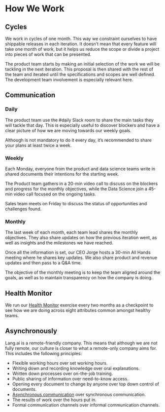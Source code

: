 # How We Work

## Cycles

We work in cycles of one month. This way we constraint ourselves to have shippable releases in each iteration. It doesn’t mean that every feature will take one month of work, but it helps us reduce the scope or divide a project into pieces of work that can be presented.

The product team starts by making an initial selection of the work we will be tackling in the next iteration. This proposal is then shared with the rest of the team and iterated until the specifications and scopes are well defined. The development team involvement is especially relevant here.

## Communication

### Daily

The product team use the #daily Slack room to share the main tasks they will tackle that day. This is especially useful to discover blockers and have a clear picture of how we are moving towards our weekly goals.

Although is not mandatory to do it every day, it’s recommended to share your plans at least twice a week.

### Weekly

Each Monday, everyone from the product and data science teams write in shared documents their intentions for the starting week.

The Product team gathers in a 20-min video call to discuss on the blockers and progress for the monthly objectives, while the Data Science join a 45-min video call focused on the ongoing tasks.

Sales team meets on Friday to discuss the status of opportunities and challenges found.

### Monthly

The last week of each month, each team lead shares the monthly objectives. They also share updates on how the previous iteration went, as well as insights and the milestones we have reached.

Once all the information is set, our CEO Jorge hosts a 30-min All Hands meeting where he shares key updates. We also share product and revenue updates and then pass to a Q&A time.

The objective of the monthly meeting is to keep the team aligned around the goals, as well as to maintain transparency on how the company is doing.

## Health Monitor

We run our [Health Monitor](https://www.atlassian.com/team-playbook/health-monitor) exercise every two months as a checkpoint to see how we are doing across eight attributes common amongst healthy teams.

## Asynchronously

Lang.ai is a remote-friendly company. This means that although we are not fully remote, our culture is closer to what a remote-only company aims for. This includes the following principles:

- Flexible working hours over set working hours.
- Writing down and recording knowledge over oral explanations.
- Written down processes over on-the-job training.
- Public sharing of information over need-to-know access.
- Opening every document to change by anyone over top down control of documents.
- [Asynchronous communication](https://about.gitlab.com/2015/04/08/the-remote-manifesto/) over synchronous communication.
- The results of work over the hours put in.
- Formal communication channels over informal communication channels.
